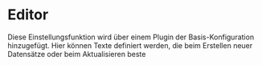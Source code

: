 # Editor

Diese Einstellungsfunktion wird über einem Plugin der Basis-Konfiguration hinzugefügt. Hier können Texte definiert werden, die beim Erstellen neuer Datensätze oder beim Aktualisieren beste
